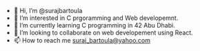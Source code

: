 - 👋 Hi, I’m @surajbartoula
- 👀 I’m interested in C prgoramming and Web developemnt.
- 🌱 I’m currently learning C programming in 42 Abu Dhabi.
- 💞️ I’m looking to collaborate on web developement using React.
- 📫 How to reach me suraj_bartoula@yahoo.com

<!---
surajbartoula/surajbartoula is a ✨ special ✨ repository because its `README.md` (this file) appears on your GitHub profile.
You can click the Preview link to take a look at your changes.
--->
